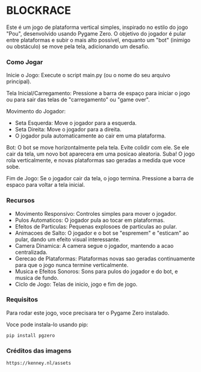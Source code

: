 # BLOCKRACE
Este é um jogo de plataforma vertical simples, inspirado no estilo do jogo "Pou", desenvolvido usando Pygame Zero. O objetivo do jogador é pular entre plataformas e subir o mais alto possível, enquanto um "bot" (inimigo ou obstáculo) se move pela tela, adicionando um desafio.

### Como Jogar

Inicie o Jogo: Execute o script main.py (ou o nome do seu arquivo principal).

Tela Inicial/Carregamento: Pressione a barra de espaço para iniciar o jogo ou para sair das telas de "carregamento" ou "game over".

Movimento do Jogador:
  - Seta Esquerda: Move o jogador para a esquerda.
  - Seta Direita: Move o jogador para a direita.
  - O jogador pula automaticamente ao cair em uma plataforma.

Bot: O bot se move horizontalmente pela tela. Evite colidir com ele. Se ele cair da tela, um novo bot aparecera em uma posicao aleatoria.
Suba! O jogo rola verticalmente, e novas plataformas sao geradas a medida que voce sobe.

Fim de Jogo: Se o jogador cair da tela, o jogo termina. Pressione a barra de espaco para voltar a tela inicial.

### Recursos

   - Movimento Responsivo: Controles simples para mover o jogador.
   - Pulos Automaticos: O jogador pula ao tocar em plataformas.
   - Efeitos de Particulas: Pequenas explosoes de particulas ao pular.
   - Animacoes de Salto: O jogador e o bot se "espremem" e "esticam" ao pular, dando um efeito visual interessante.
   - Camera Dinamica: A camera segue o jogador, mantendo a acao centralizada.
   - Gerecao de Plataformas: Plataformas novas sao geradas continuamente para que o jogo nunca termine verticalmente.
   - Musica e Efeitos Sonoros: Sons para pulos do jogador e do bot, e musica de fundo.
   - Ciclo de Jogo: Telas de inicio, jogo e fim de jogo.

### Requisitos

Para rodar este jogo, voce precisara ter o Pygame Zero instalado.

Voce pode instala-lo usando pip:

    pip install pgzero

### Créditos das imagens

    https://kenney.nl/assets
